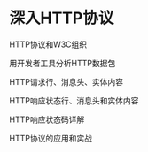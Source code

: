 # 深入HTTP协议

HTTP协议和W3C组织

用开发者工具分析HTTP数据包

HTTP请求行、消息头、实体内容

HTTP响应状态行、消息头和实体内容

HTTP响应状态码详解

HTTP协议的应用和实战